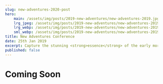 ```yaml
---
slug: new-adventures-2020-post
hero:
    main: /assets/img/posts/2019-new-adventures/new-adventures-2019.jpg
    lrg_jpeg: /assets/img/posts/2019-new-adventures/new-adventures-2019@2x.jpg
    lrg_webp: /assets/img/posts/2019-new-adventures/new-adventures-2019@2x.webp
    sml_webp: /assets/img/posts/2019-new-adventures/new-adventures-2019.webp
title: New Adventures Conference
date: 25th Jan 2019
excerpt: Capture the stunning <strong>essence</strong> of the early morning sunrise in the Californian wilderness.
published: false
---
```



# Coming Soon #
